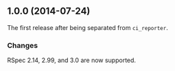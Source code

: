 ## 1.0.0 (2014-07-24)

The first release after being separated from `ci_reporter`.

### Changes

RSpec 2.14, 2.99, and 3.0 are now supported.

